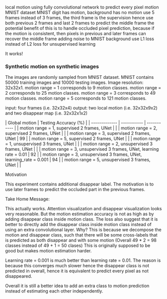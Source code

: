local motion using fully convolutional network to predict every pixel motion
MNIST dataset
MNIST digit has motion, background has no motion
use 5 frames instead of 3 frames, the third frame is the supervision
hence use both previous 2 frames and last 2 frames to predict the middle frame
the potential benefit of this is to handle occluded pixel prediction, because if the motion is consistent, then pixels in previous and later frames can recover the middle frame 
adding noise to MNIST background
use L1 loss instead of L2 loss for unsupervised learning

It works!

### Synthetic motion on synthetic images
The images are randomly sampled from MNIST dataset.
MNIST contains 50000 training images and 10000 testing images.
Image resolution: 32x32x1.
motion range = 1 corresponds to 9 motion classes.
motion range = 2 corresponds to 25 motion classes.
motion range = 3 corresponds to 49 motion classes.
motion range = 5 corresponds to 121 motion classes.

input: four frames (i.e. 32x32x4)
output: two local motion (i.e. 32x32x9x2) and two disappear map (i.e. 32x32x1x2)

| Global motion | Testing Accuracy (%) |
| ------------- | ----------- | ----------- |
| motion range = 1, supervised 2 frames, UNet |  |
| motion range = 2, supervised 2 frames, UNet |  |
| motion range = 3, supervised 2 frames, UNet | 99 |
| motion range = 5, supervised 2 frames, UNet |  |
| motion range = 1, unsupervised 3 frames, UNet | |
| motion range = 2, unsupervised 3 frames, UNet | |
| motion range = 3, unsupervised 3 frames, UNet, learning rate = 0.01 | 92 |
| motion range = 3, unsupervised 3 frames, UNet, learning_rate = 0.001 | 94 |
| motion range = 5, unsupervised 3 frames, UNet | |

Motivation

This experiment contains additional disappear label.
The motivation is to use later frames to predict the occluded part in the previous frames.

Take Home Message:

This actually works.
Attention visualization and disappear visualization looks very reasonable.
But the motion estimation accuracy is not as high as by adding disappear class inside motion class.
The loss also suggest that it is better to directly add the disappear class inside motion class instead of using an extra convolutional layer. Why?
This is because we decompose the motion and disappear class, such that there will be some cross-labels that is predicted as both disappear and with some motion (Overall 49 * 2 = 98 classes instead of 49 + 1 = 50 clases) 
This is originally supposed to be good but makes motion estimation harder.

Learning rate = 0.001 is much better than learning rate = 0.01.
The reason is because this converges much slower hence the disappear class is not predicted in overall, hence it is equivalent to predict every pixel as not disappeared.

Overall it is still a better idea to add an extra class to motion prediction instead of estimating each other independently.
